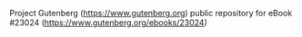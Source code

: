 Project Gutenberg (https://www.gutenberg.org) public repository for eBook #23024 (https://www.gutenberg.org/ebooks/23024)

